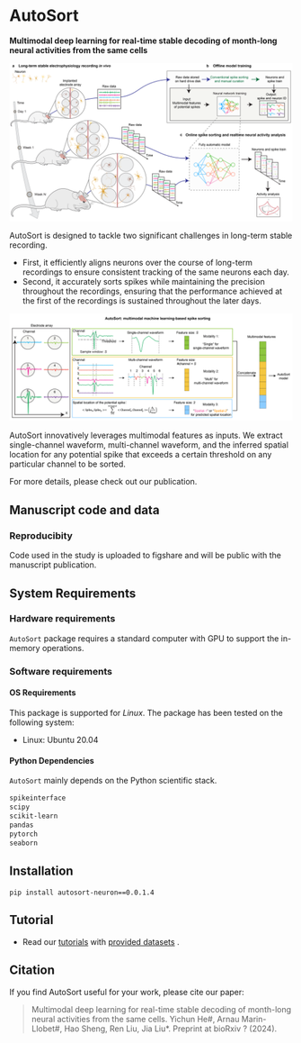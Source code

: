 # AutoSort
**Multimodal deep learning for real-time stable decoding of month-long neural activities from the same cells**

<p align="center">
  <img src="/img/figure1.png" >
</p>

AutoSort is designed to tackle two significant challenges in long-term stable recording. 
- First, it efficiently aligns neurons over the course of long-term recordings to ensure consistent tracking of the same neurons each day. 
- Second, it accurately sorts spikes while maintaining the precision throughout the recordings, ensuring that the performance achieved at the first of the recordings is sustained throughout the later days.


<p align="center">
  <img src="/img/figure2.png" >
</p>

AutoSort innovatively leverages multimodal features as inputs. We extract single-channel waveform, multi-channel waveform, and the inferred spatial location for any potential spike that exceeds a certain threshold on any particular channel to be sorted.

For more details, please check out our publication.


## Manuscript code and data
### Reproducibity
Code used in the study is uploaded to figshare and will be public with the manuscript publication. 

## System Requirements
### Hardware requirements
`AutoSort` package requires a standard computer with GPU to support the in-memory operations.

### Software requirements
#### OS Requirements
This package is supported for *Linux*. The package has been tested on the following system:
+ Linux: Ubuntu 20.04

#### Python Dependencies
`AutoSort` mainly depends on the Python scientific stack.

```
spikeinterface
scipy
scikit-learn
pandas
pytorch
seaborn
```

## Installation
```
pip install autosort-neuron==0.0.1.4
```


## Tutorial
- Read our [tutorials](https://autosort.readthedocs.io/en/latest/index.html) with [provided datasets](https://drive.google.com/drive/folders/1DKfP5awTUa5gaL0WB-csD0M8v-COiBfY?usp=sharing) .


## Citation

If you find AutoSort useful for your work, please cite our paper: 

> Multimodal deep learning for real-time stable decoding of month-long neural activities from the same cells.
Yichun He#, Arnau Marin-Llobet#, Hao Sheng, Ren Liu, Jia Liu*. Preprint at bioRxiv ? (2024).
